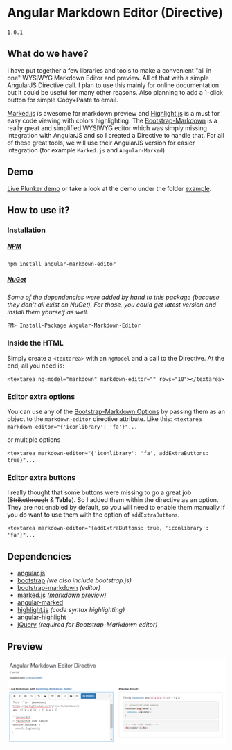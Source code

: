 # Angular Markdown Editor (Directive)
`1.0.1`

## What do we have?
I have put together a few libraries and tools to make a convenient "all in one" WYSIWYG Markdown Editor and preview. All of that with a simple AngularJS Directive call. I plan to use this mainly for online documentation but it could be useful for many other reasons. Also planning to add a 1-click button for simple Copy+Paste to email.

[Marked.js](https://github.com/chjj/marked) is awesome for markdown preview and [Highlight.js](https://highlightjs.org/) is a must for easy code viewing with colors highlighting. The [Bootstrap-Markdown](http://www.codingdrama.com/bootstrap-markdown/) is a really great and simplified WYSIWYG editor which was simply missing integration with AngularJS and so I created a Directive to handle that. For all of these great tools, we will use their AngularJS version for easier integration (for example `Marked.js` and `Angular-Marked`)

## Demo
[Live Plunker demo](http://plnkr.co/AFxN7uiwkZlJ9OMZwXey) or take a look at the demo under the folder [example](https://github.com/ghiscoding/angular-markdown-editor/example).

## How to use it?
### Installation
##### [NPM](https://www.npmjs.com/package/angular-markdown-editor)
```bash
npm install angular-markdown-editor
```
##### [NuGet](https://www.nuget.org/packages/Angular-Markdown-Editor/)
_Some of the dependencies were added by hand to this package (because they don't all exist on NuGet). For those, you could get latest version and install them yourself as well._
```bash
PM> Install-Package Angular-Markdown-Editor
```

### Inside the HTML
Simply create a `<textarea>` with an `ngModel` and a call to the Directive.
At the end, all you need is:
```
<textarea ng-model="markdown" markdown-editor="" rows="10"></textarea>
```

### Editor extra options
You can use any of the [Bootstrap-Markdown Options](http://www.codingdrama.com/bootstrap-markdown/) by passing them as an object to the `markdown-editor` directive attribute. Like this: `<textarea markdown-editor="{'iconlibrary': 'fa'}"...`

or multiple options
```
<textarea markdown-editor="{'iconlibrary': 'fa', addExtraButtons: true}"...
```

### Editor extra buttons
I really thought that some buttons were missing to go a great job (~~Strikethrough~~ &amp; **Table**). So I added them within the directive as an option. They are not enabled by default, so you will need to enable them manually if you do want to use them with the option of `addExtraButtons`.
```
<textarea markdown-editor="{addExtraButtons: true, 'iconlibrary': 'fa'}"...
```

## Dependencies
* [angular.js](https://www.angularjs.org/)
* [bootstrap](http://getbootstrap.com/) _(we also include bootstrap.js)_
* [bootstrap-markdown](http://www.codingdrama.com/bootstrap-markdown/) _(editor)_
* [marked.js](https://github.com/chjj/marked) _(markdown preview)_
* [angular-marked](https://github.com/Hypercubed/angular-marked)
* [highlight.js](https://highlightjs.org/) _(code syntax highlighting)_
* [angular-highlight](https://github.com/pc035860/angular-highlightjs)
* [jQuery](http://jquery.com/) _(required for Bootstrap-Markdown editor)_

## Preview
![Login Page](/images/scrshot_preview.png)
